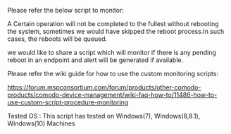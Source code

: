 Please refer the below script to monitor:

A Certain operation will not be completed to the fullest without rebooting the system, sometimes we would have skipped the reboot process.In such cases, the reboots will be queued.

we would like to share a script which will monitor if there is any pending reboot in an endpoint and alert will be generated if available.

Please refer the wiki guide for how to use the custom monitoring scripts:

https://forum.mspconsortium.com/forum/products/other-comodo-products/comodo-device-management/wiki-faq-how-to/11486-how-to-use-custom-script-procedure-monitoring

Tested OS : This script has tested on Windows(7), Windows(8,8.1), Windows(10) Machines
